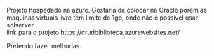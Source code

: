 <p>Projeto hospedado na azure. Gostaria de colocar na Oracle porém as maquinas virtuais livre tem limite de 1gb, onde não é possível usar sqlserver.<br>
link para o projeto https://crudbiblioteca.azurewebsites.net/</p>
<p>Pretendo fazer melhorias.</p>